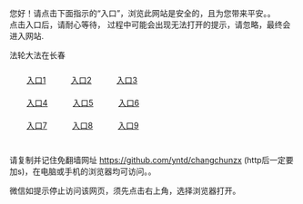 您好！请点击下面指示的“入口”，浏览此网站是安全的，且为您带来平安。。 <br/>
点击入口后，请耐心等待， 过程中可能会出现无法打开的提示，请忽略，最终会进入网站. </br>

法轮大法在长春<br/>
<div style="padding:10px"><a style="margin:20px" target="_blank" href="https://dtnjiw8gqizkt.cloudfront.net/2Qpsp?oxoylz" id="ccLink1" rel="nofollow">入口1</a> <a target="_blank" style="margin:20px" href="https://d1j6dh97fgc2f0.cloudfront.net/2Qpsp?qrqdzv" id="ccLink2" rel="nofollow">入口2</a> <a style="margin:20px" target="_blank" href="https://d3hqrgl1s3x5s1.cloudfront.net/2Qpsp?vdyug" id="ccLink3" rel="nofollow">入口3</a></div>

<div style="padding:10px" ><a style="margin:20px" target="_blank" href="https://dtnjiw8gqizkt.cloudfront.net/2Qpsp?oxoylz" id="ccLink4" rel="nofollow">入口4</a> <a style="margin:20px" href="https://d1j6dh97fgc2f0.cloudfront.net/2Qpsp?qrqdzv" target="_blank" id="ccLink5" rel="nofollow">入口5</a> <a style="margin:20px" href="https://d3hqrgl1s3x5s1.cloudfront.net/2Qpsp?vdyug" target="_blank" id="ccLink6" rel="nofollow">入口6</a></div>

<div style="padding:10px"><a style="margin:20px" target="_blank" href="https://dtnjiw8gqizkt.cloudfront.net/2Qpsp?oxoylz" id="ccLink7" rel="nofollow">入口7</a> <a style="margin:20px" href="https://d1j6dh97fgc2f0.cloudfront.net/2Qpsp?qrqdzv" target="_blank" id="ccLink8" rel="nofollow">入口8</a> <a style="margin:20px" target="_blank" href="https://d3hqrgl1s3x5s1.cloudfront.net/2Qpsp?vdyug" id="ccLink9" rel="nofollow">入口9</a></div>

<br/>



请复制并记住免翻墙网址 https://github.com/yntd/changchunzx (http后一定要加s)，在电脑或手机的浏览器均可访问。。<br/>

微信如提示停止访问该网页，须先点击右上角，选择浏览器打开。
